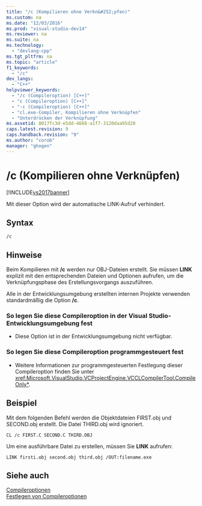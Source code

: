```yaml
---
title: "/c (Kompilieren ohne Verkn&#252;pfen)"
ms.custom: na
ms.date: "12/03/2016"
ms.prod: "visual-studio-dev14"
ms.reviewer: na
ms.suite: na
ms.technology: 
  - "devlang-cpp"
ms.tgt_pltfrm: na
ms.topic: "article"
f1_keywords: 
  - "/c"
dev_langs: 
  - "C++"
helpviewer_keywords: 
  - "/c (Compileroption) [C++]"
  - "c (Compileroption) [C++]"
  - "-c (Compileroption) [C++]"
  - "cl.exe-Compiler, Kompilieren ohne Verknüpfen"
  - "Unterdrücken der Verknüpfung"
ms.assetid: 8017fc3d-e5dd-4668-a1f7-3120daa95d20
caps.latest.revision: 9
caps.handback.revision: "9"
ms.author: "corob"
manager: "ghogen"
---
```

# /c (Kompilieren ohne Verkn&#252;pfen)
[!INCLUDE[vs2017banner](../../assembler/inline/includes/vs2017banner.md)]

Mit dieser Option wird der automatische LINK\-Aufruf verhindert.  
  
## Syntax  
  
```  
/c  
```  
  
## Hinweise  
 Beim Kompilieren mit **\/c** werden nur OBJ\-Dateien erstellt.  Sie müssen **LINK** explizit mit den entsprechenden Dateien und Optionen aufrufen, um die Verknüpfungsphase des Erstellungsvorgangs auszuführen.  
  
 Alle in der Entwicklungsumgebung erstellten internen Projekte verwenden standardmäßig die Option **\/c**.  
  
### So legen Sie diese Compileroption in der Visual Studio\-Entwicklungsumgebung fest  
  
-   Diese Option ist in der Entwicklungsumgebung nicht verfügbar.  
  
### So legen Sie diese Compileroption programmgesteuert fest  
  
-   Weitere Informationen zur programmgesteuerten Festlegung dieser Compileroption finden Sie unter <xref:Microsoft.VisualStudio.VCProjectEngine.VCCLCompilerTool.CompileOnly*>.  
  
## Beispiel  
 Mit dem folgenden Befehl werden die Objektdateien FIRST.obj und SECOND.obj erstellt.  Die Datei THIRD.obj wird ignoriert.  
  
```  
CL /c FIRST.C SECOND.C THIRD.OBJ  
```  
  
 Um eine ausführbare Datei zu erstellen, müssen Sie **LINK** aufrufen:  
  
```  
LINK firsti.obj second.obj third.obj /OUT:filename.exe  
```  
  
## Siehe auch  
 [Compileroptionen](../../build/reference/compiler-options.md)   
 [Festlegen von Compileroptionen](../../build/reference/setting-compiler-options.md)